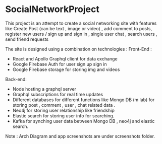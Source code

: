 # SocialNetworkProject

This project is an attempt to create a social networking site with features like Create Post (can be text , image or video) , add comment to posts,
register new users / sign up and sign in , single user chat , search users , send friend requests

The site is designed using a combination on technologies :
Front-End : 
 - React and Apollo Graphql client for data exchange
 - Google Firebase Auth for user sign up  sign in
 - Google Firebase storage for storing img and videos
 
Back-end:
 - Node hosting a graphql server
 - Graphql subscriptions for real time updates 
 - Different databases for different functions like Mongo DB (m lab) for storing post , comment , user , chat related data . 
 - Neo4j for storing user relationship like friendship
 - Elastic search for storing user info for searching.
 - Kafka for synching user data between Mongo DB , neo4j and elastic search.
 
Note : Arch Diagram and app screenshots are under screenshots folder. 

